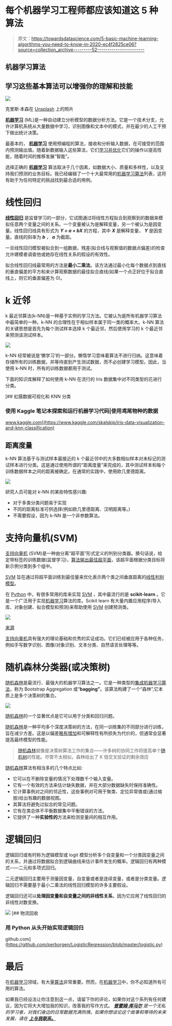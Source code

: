 # 每个机器学习工程师都应该知道这 5 种算法

> 原文：<https://towardsdatascience.com/5-basic-machine-learning-algorithms-you-need-to-know-in-2020-ec4f2825ce06?source=collection_archive---------52----------------------->

## 机器学习算法

## 学习这些基本算法可以增强你的理解和技能

![](img/e1431bad627bec5ecf94554569769d13.png)

克里斯·本森在 [Unsplash](https://unsplash.com?utm_source=medium&utm_medium=referral) 上的照片

[**机器学习**](https://www.iunera.com/kraken/fabric/machine-learning/) (ML)是一种自动建立分析模型的数据分析方法。它是一个技术分支，允许计算机系统从大量数据中学习，识别图像和文本中的模式，并在最少的人工干预下做出统计决策。

最基本的， [**机器学习**](https://www.iunera.com/kraken/fabric/machine-learning/) 使用预编程的算法，接收和分析输入数据，在可接受的范围内预测输出值。随着新数据输入这些算法，它们[学习并优化](https://www.iunera.com/kraken/fabric/machine-learning/)它们的操作以提高性能，随着时间的推移发展“智能”。

选择正确的 [**机器学习**](https://www.iunera.com/kraken/fabric/machine-learning/) 算法取决于几个因素，如数据大小、质量和多样性，以及支持我们预测的业务目标。我已经编辑了一个十大最常用的[机器学习算法](https://www.iunera.com/kraken/fabric/machine-learning/)列表，这将有助于为任何特定的挑战找到最合适的用例。

# 线性回归

[**线性回归**](https://www.iunera.com/kraken/fabric/machine-learning/) 是监督学习的一部分，它试图通过将线性方程拟合到观察到的数据来模拟任意两个变量之间的关系。一个变量被认为是解释变量，另一个被认为是因变量。线性回归线具有形式为 ***Y = a + bX*** 的方程，其中 ***X*** 是解释变量， ***Y*** 是因变量。直线的斜率为 ***b*** ， ***a*** 为截距。

一旦线性回归模型被拟合到一组数据，残差(拟合线与观察值的数据点偏差)的检查允许建模者调查他或她存在线性关系的假设的有效性。

拟合线性回归线最常用的方法是**最小二乘法**。该方法通过最小化每个数据点到直线的垂直偏差的平方和来计算观察数据的最佳拟合直线(如果一个点正好位于拟合直线上，则它的垂直偏差为 0)。

# k 近邻

k 最近邻算法(k-NN)是一种基于实例的学习方法。它被认为是所有机器学习算法中最简单的一种。k-NN 的合理性在于相似样本属于同一类的概率大。k-NN 算法的关键思想是首先为每个测试样本选择 k 个最近邻，然后使用学习的 k 个最近邻来预测该测试样本。

![](img/6ccb7a92b3093d4997580983ee75a637.png)

k-NN 经常被说是‘懒学习’的一部分。懒惰学习意味着算法不进行归纳。这意味着存储所有的训练数据，并等待直到产生测试数据，而不必创建学习模型。因此，当使用 k-NN 时，所有的训练数据都用于测试。

下面的知识库解释了如何使用 k-NN 在流行的 Iris 数据集中对不同类型的花进行分类。

[](https://www.kaggle.com/skalskip/iris-data-visualization-and-knn-classification) [## 虹膜数据可视化和 KNN 分类

### 使用 Kaggle 笔记本探索和运行机器学习代码|使用鸢尾物种的数据

www.kaggle.com](https://www.kaggle.com/skalskip/iris-data-visualization-and-knn-classification) 

## 距离度量

k-NN 算法基于与测试样本最接近的 k 个最近邻中的大多数相似样本对未标记的测试样本进行分类。这是通过使用所谓的“距离度量”来完成的，其中测试样本和每个训练数据样本之间的距离被确定。在通常的实践中，使用欧几里德距离。

![](img/479f16ee49ef16bac9ca0b53b7bdb754.png)

研究人员可能对 k-NN 的某些特性感兴趣:

*   对于多类分类问题易于实现
*   不同的距离标准可供选择(例如欧几里德距离、汉明距离等。)
*   不需要假设，因为 k-NN 是一个非参数算法。

# 支持向量机(SVM)

[支持向量机](https://www.iunera.com/kraken/fabric/support-vector-machines-svm/) (SVM)是一种由分离“超平面”形式定义的判别分类器。换句话说，给定带标签的训练数据(监督学习)，[算法输出最佳超平面](https://www.iunera.com/kraken/fabric/support-vector-machines-svm/)，该超平面根据分类目标将新示例分类到多个组中。

[SVM](https://www.iunera.com/kraken/fabric/support-vector-machines-svm/) 旨在通过将超平面训练到最佳量来优化表示两个类之间垂直距离的[线性判别模型](https://www.iunera.com/kraken/fabric/support-vector-machines-svm/)。

在 [Python](https://www.iunera.com/kraken/fabric/machine-learning/) 中，有很多常用的库来实现 [SVM](https://www.iunera.com/kraken/fabric/support-vector-machines-svm/) ，其中最流行的是 **scikit-learn** 。它是一个广泛用于实现[机器学习](https://www.analyticsvidhya.com/machine-learning/?utm_source=blog&utm_medium=support-vector-machine)算法的库。Scikit learn 有大量内置应用程序(导入库、对象创建、拟合模型和预测)来帮助使用 [SVM](https://www.iunera.com/kraken/fabric/support-vector-machines-svm/) 创建预测类。

![](img/715247de5f2472bb4a4f1dd5d23559b8.png)

[来源](http://www.jmlr.org/papers/volume2/tong01a/tong01a.pdf)

[支持向量机](https://www.iunera.com/kraken/fabric/support-vector-machines-svm/)具有强大的理论基础和优秀的实证成功。它们已经被应用于各种任务，例如手写数字识别、图像/对象识别、文本分类、自然语言处理等等。

# 随机森林分类器(或决策树)

[随机森林](https://www.iunera.com/kraken/fabric/adaptive-random-forest/)是最流行、最强大的机器学习算法之一。它是一种类型的[集成机器学习算法](https://machinelearningmastery.com/ensemble-methods-for-deep-learning-neural-networks/)，称为 Bootstrap Aggregation 或“**bagging”**。该算法构建了一个“森林”,它本质上是多个决策树的集合。

![](img/cbdd073b977533a436d73463ceb6f389.png)

[随机森林](https://www.iunera.com/kraken/fabric/adaptive-random-forest/)的一个显著优点是它可以用于分类和回归问题。

[随机森林](https://www.iunera.com/kraken/fabric/adaptive-random-forest/)是一种平均多个深度决策树的方法，在同一训练集的不同部分进行训练，旨在减少方差。这是以偏差[略有增加](https://www.iunera.com/kraken/fabric/adaptive-random-forest/)和可解释性有所损失为代价的，但通常会显著提高最终模型的性能。

> [随机森林](https://www.iunera.com/kraken/fabric/adaptive-random-forest/)就像是决策树算法工作的集合——许多树的协同工作将提高单个[随机树](https://www.iunera.com/kraken/fabric/adaptive-random-forest/)的性能。尽管不太相似，森林给出了 K 倍交叉验证的剩余效应

[随机森林](https://www.iunera.com/kraken/fabric/adaptive-random-forest/)算法有相当多的几个特点比如:

*   它可以在不删除变量的情况下处理数千个输入变量。
*   它有一个有效的方法来估计缺失数据，并在大部分数据缺失时保持准确性。
*   它计算事例对之间的邻近性，这些事例对可用于聚类、定位异常值或(通过缩放)给出有趣的数据视图。
*   其算法将避免过拟合的常见问题。
*   它有在类总体不平衡数据集中平衡错误的方法。
*   它提供了一种**实验性的**方法来检测变量间的相互作用。

# 逻辑回归

逻辑回归或有时称为逻辑模型或 logit 模型分析多个自变量和一个分类因变量之间的关系，并通过将数据拟合到逻辑曲线来估计事件发生的概率。逻辑回归有两种模式——二元和多项式回归。

二元逻辑回归主要用于测量因变量，自变量或者是连续变量，或者是分类变量。逻辑回归不需要基于最小二乘法的线性回归模型的许多主要假设。

逻辑回归还可以**处理因变量和自变量之间的非线性关系**，因为它应用了线性回归的非线性对数变换。

![](img/2294902faccf5d60f15f62a4bcbbe6ca.png)[](https://github.com/perborgen/LogisticRegression/blob/master/logistic.py) [## 物流回收

### 用 Python 从头开始实现逻辑回归

github.com](https://github.com/perborgen/LogisticRegression/blob/master/logistic.py) 

# 最后

在[机器学习](https://www.iunera.com/kraken/fabric/machine-learning/)领域，有大量[算法](https://www.iunera.com/kraken/fabric/machine-learning/)非常重要。然而，在[机器学习](https://www.iunera.com/kraken/fabric/machine-learning/)中，你不必知道所有可用的算法。

如果我已经设法让你注意到这一点，请留下你的评论，如果你对这个系列有任何建议，因为它将大大增加我的知识，改善我的写作方式。 [***普雷姆·库马尔***](https://towardsdatascience.com/@premstroke95) *是一个无私的学习者，对我们身边的日常数据充满热情。如果你想谈论这个故事和等待的未来发展，请在* [***上与我联系。***](https://www.linkedin.com/in/premstrk/)